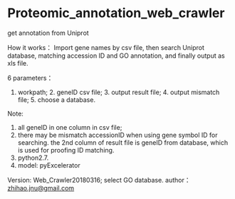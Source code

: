 # Proteomic_annotation_web_crawler
get annotation from Uniprot

How it works：
Import gene names by csv file, then search Uniprot database, matching accession ID and GO annotation, and finally output as xls file.

6 parameters：
1. workpath; 2. geneID csv file; 3. output result file; 4. output mismatch file; 5. choose a database.

Note:
1. all geneID in one column in csv file;
2. there may be mismatch accessionID when using gene symbol ID for searching. the 2nd column of result file is geneID from database,
   which is used for proofing ID matching.
3. python2.7.
4. model: pyExcelerator

Version: Web_Crawler20180316; select GO database.
author：zhihao.jnu@gmail.com

